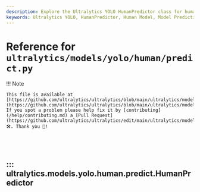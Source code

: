 ```yaml
---
description: Explore the Ultralytics YOLO HumanPredictor class for human model prediction. Learn implementation details, advanced techniques, and methods for accurate human attribute prediction.
keywords: Ultralytics YOLO, HumanPredictor, Human Model, Model Prediction, Machine Learning, Deep Learning, Computer Vision, Human Attributes
---
```


# Reference for `ultralytics/models/yolo/human/predict.py`

!!! Note

    This file is available at [https://github.com/ultralytics/ultralytics/blob/main/ultralytics/models/yolo/human/predict.py](https://github.com/ultralytics/ultralytics/blob/main/ultralytics/models/yolo/human/predict.py). If you spot a problem please help fix it by [contributing](/help/contributing.md) a [Pull Request](https://github.com/ultralytics/ultralytics/edit/main/ultralytics/models/yolo/human/predict.py) 🛠️. Thank you 🙏!

<br><br>

## ::: ultralytics.models.yolo.human.predict.HumanPredictor

<br><br>
